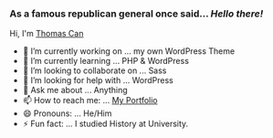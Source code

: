 ### As a famous republican general once said... *Hello there!*

Hi, I'm [Thomas Can](https://toma.dev/) 

- 🔭 I’m currently working on ... my own WordPress Theme
- 🌱 I’m currently learning ... PHP & WordPress
- 👯 I’m looking to collaborate on ... Sass
- 🤔 I’m looking for help with ... WordPress
- 💬 Ask me about ... Anything
- 📫 How to reach me: ... [My Portfolio](https://www.toma.dev)
- 😄 Pronouns: ... He/Him
- ⚡ Fun fact: ... I studied History at University. 
